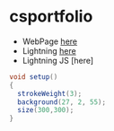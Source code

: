 # csportfolio
* WebPage [here]()
* Lightning [here]()
* Lightning JS [here]

```Java
void setup()
{
  strokeWeight(3);
  background(27, 2, 55);
  size(300,300);
}

```
